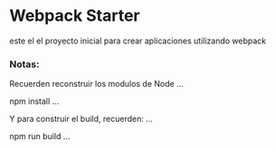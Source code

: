 # Webpack Starter

este el el proyecto inicial para crear aplicaciones utilizando webpack

### Notas:
Recuerden reconstruir los modulos de Node
...

npm install
...

Y para construir el build, recuerden:
...

npm run build
...